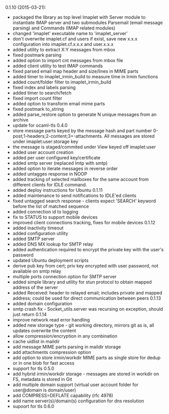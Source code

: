 0.1.10 (2015-03-21):
* packaged the library as top level Imaplet with Server module to instantiate IMAP server and two submodules Parsemail (email message parsing) and Commands (IMAP related modules)
* changed 'imaplet' executable name to 'imaplet_server'
* don't overwrite imaplet.cf and users if exist, save new x.x.x configuration into imaplet.cf.x.x.x and user.x.x.x
* added utility to extract X:Y messages from mbox
* fixed postmark parsing
* added option to import cnt messages from mbox file
* added client utility to test IMAP commands
* fixed parsed email map header and size/lines in MIME parts
* added timer to imaplet_irmin_build to measure time in Irmin functions
* added count/folder filter to imaplet_irmin_build
* fixed index and labels parsing
* added timer to search/fetch
* fixed import count filter
* added option to transform email mime parts
* fixed postmark to_string
* added parse_restore option to generate N unique messages from an archive
* update for ocaml-tls 0.4.0
* store message parts keyed by the message hash and part number 0-post;1-headers;2-content;3+-attachments. All messages are stored under imaplet:user:storage key
* the message is staged/commited under View keyed off imaplet:user
* added user account creation
* added per user configured key/certificate
* added smtp server (replaced lmtp with smtp)
* added option to iterate messages in reverse order
* added untagges response in NOOP
* added tracking of selected mailboxes for the same account from different clients for IDLE command.
* added deploy instructions for Ubuntu
0.1.11
* added maintenance to send notifications to IDLE'ed clients
* fixed untagged search response - clients expect 'SEARCH' keyword before the list of matched sequence
* added connection id to logging
* fix to STATUS to support mobile devices
* improved client connections tracking, fixes for mobile devices
0.1.12
* added inactivity timeout
* added configuration utility
* added SMTP server
* added DNS MX lookup for SMTP relay
* added authentication required to encrypt the private key with the user's password
* updated Ubuntu deployment scripts
* derive pub key from cert; priv key encrypted with user password, not available on smtp relay
* multiple ports connection option for SMTP server
* added simple library and utility for stun protocol to obtain mapped address of the server
* added Received: header to relayed email; includes private and mapped address; could be used for direct communication between peers
0.1.13
* added domain configuration
* smtp crash fix - Socket_utils.server was recursing on exception, should just return
0.1.14
* improve network read error handling
* added new storage type - git working directory, mirrors git as is, all updates overwrite the content
* allow compression/encryption in any combination
* cache uidlist in maildir
* add message MIME parts parsing in maildir storage
* add attachments compression option
* add option to store irmin/workdir MIME parts as single store for dedup or in one blob for fast access
* support for tls 0.5.0
* add hybrid irmin/workdir storage - messages are stored in workdir on FS, metadata is stored in Git
* add multiple domain support (virtual user account folder for user@domain is domain/user)
* add COMPRESS=DEFLATE capability (rfc 4978)
* add name server(s)/domain(s) configuration for dns resolution
* supoort for tls 0.6.0
